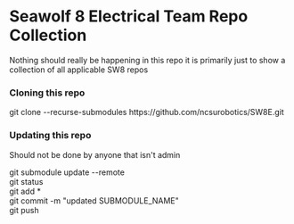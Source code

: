 <h1>Seawolf 8 Electrical Team Repo Collection</h1>

<p>Nothing should really be happening in this repo it is primarily just to show a collection of all applicable SW8 repos</p>

<h3>Cloning this repo</h3>
<p>git clone --recurse-submodules https://github.com/ncsurobotics/SW8E.git</p>


<h3>Updating this repo</h3>
<p>Should not be done by anyone that isn't admin</p>

<p>
git submodule update --remote<br>
git status<br>
git add *<br>
git commit -m "updated SUBMODULE_NAME"<br> 
git push<br>
</p>

